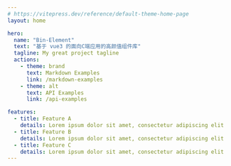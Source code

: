 ```yaml
---
# https://vitepress.dev/reference/default-theme-home-page
layout: home

hero:
  name: "Bin-Element"
  text: "基于 vue3 的面向C端应用的高颜值组件库"
  tagline: My great project tagline
  actions:
    - theme: brand
      text: Markdown Examples
      link: /markdown-examples
    - theme: alt
      text: API Examples
      link: /api-examples

features:
  - title: Feature A
    details: Lorem ipsum dolor sit amet, consectetur adipiscing elit
  - title: Feature B
    details: Lorem ipsum dolor sit amet, consectetur adipiscing elit
  - title: Feature C
    details: Lorem ipsum dolor sit amet, consectetur adipiscing elit
---
```


